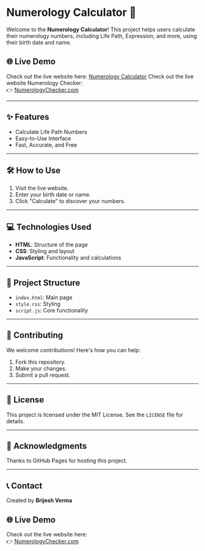 # Numerology Calculator 🌟

Welcome to the **Numerology Calculator**! This project helps users calculate their numerology numbers, including Life Path, Expression, and more, using their birth date and name.

## 🌐 Live Demo
Check out the live website here: [Numerology Calculator](https://brij-star.github.io/numerology-calculator/)
Check out the live website Numerology Checker:  
👉 [NumerologyChecker.com](https://numerologychecker.com)


---

## ✨ Features
- Calculate Life Path Numbers
- Easy-to-Use Interface
- Fast, Accurate, and Free

---

## 🛠️ How to Use
1. Visit the live website.
2. Enter your birth date or name.
3. Click "Calculate" to discover your numbers.

---

## 💻 Technologies Used
- **HTML**: Structure of the page
- **CSS**: Styling and layout
- **JavaScript**: Functionality and calculations

---

## 📂 Project Structure
- `index.html`: Main page
- `style.css`: Styling
- `script.js`: Core functionality

---

## 🤝 Contributing
We welcome contributions! Here's how you can help:
1. Fork this repository.
2. Make your changes.
3. Submit a pull request.

---

## 📜 License
This project is licensed under the MIT License. See the `LICENSE` file for details.

---

## 👏 Acknowledgments
Thanks to GitHub Pages for hosting this project.

---

## 📞 Contact
Created by **Brijesh Verma**  
## 🌐 Live Demo
Check out the live website here:  
👉 [NumerologyChecker.com](https://numerologychecker.com)

